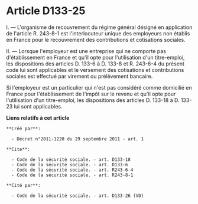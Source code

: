 # Article D133-25

I. ― L'organisme de recouvrement du régime général désigné en application de l'article R. 243-8-1 est l'interlocuteur unique
des employeurs non établis en France pour le recouvrement des contributions et cotisations sociales. 

II. ― Lorsque l'employeur est une entreprise qui ne comporte pas d'établissement en France et qu'il opte pour l'utilisation
d'un titre-emploi, les dispositions des articles D. 133-6 à D. 133-8 et R. 243-6-4 du présent code lui sont applicables et le
versement des cotisations et contributions sociales est effectué par virement ou prélèvement bancaire. 

Si l'employeur est un particulier qui n'est pas considéré comme domicilié en France pour l'établissement de l'impôt sur le
revenu et qu'il opte pour l'utilisation d'un titre-emploi, les dispositions des articles D. 133-18 à D. 133-23 lui sont
applicables.

**Liens relatifs à cet article**

	**Créé par**:

	  - Décret n°2011-1220 du 29 septembre 2011 - art. 1

	**Cite**:

	  - Code de la sécurité sociale. - art. D133-18
	  - Code de la sécurité sociale. - art. D133-6
	  - Code de la sécurité sociale. - art. R243-6-4
	  - Code de la sécurité sociale. - art. R243-8-1

	**Cité par**:

	  - Code de la sécurité sociale. - art. D133-26 (VD)
